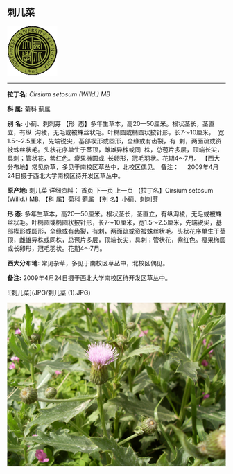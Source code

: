 ## 刺儿菜

![西北大学校园网络植物志](JPG/nwu.gif)

---

**拉丁名:**  _Cirsium setosum (Willd.) MB_

**科 属:** 菊科 蓟属

**别 名:** 小蓟、刺刺芽
【形  态】多年生草本，高20—50厘米。根状茎长，茎直立，有纵
 沟棱，无毛或被蛛丝状毛。叶椭圆或椭圆状披针形，长7～10厘米，
 宽1.5～2.5厘米，先端锐尖，基部楔形或圆形，全缘或有齿裂，有
 刺，两面疏或资被蛛丝状毛。头状花序单生于茎顶，雌雄异株或同
 株，总苞片多层，顶端长尖，具刺；管状花，紫红色。瘦果椭圆或
 长卵形，冠毛羽状。花期4～7月。
【西大分布地】常见杂草，多见于南校区草丛中，北校区偶见。
备注：
    2009年4月24日摄于西北大学南校区待开发区草丛中。 

**原产地:** 刺儿菜
详细资料： 首页 下一页 上一页 
【拉丁名】Cirsium setosum (Willd.) MB.
【科 属】菊科 蓟属
【别 名】小蓟、刺刺芽

**形  态:** 多年生草本，高20—50厘米。根状茎长，茎直立，有纵沟棱，无毛或被蛛丝状毛。叶椭圆或椭圆状披针形，长7～10厘米，宽1.5～2.5厘米，先端锐尖，基部楔形或圆形，全缘或有齿裂，有刺，两面疏或资被蛛丝状毛。头状花序单生于茎顶，雌雄异株或同株，总苞片多层，顶端长尖，具刺；管状花，紫红色。瘦果椭圆或长卵形，冠毛羽状。花期4～7月。

**西大分布地:** 常见杂草，多见于南校区草丛中，北校区偶见。

**备注:** 2009年4月24日摄于西北大学南校区待开发区草丛中。

![刺儿菜](JPG/刺儿菜 (1).JPG) 

![刺儿菜](JPG/刺儿菜.JPG) 

